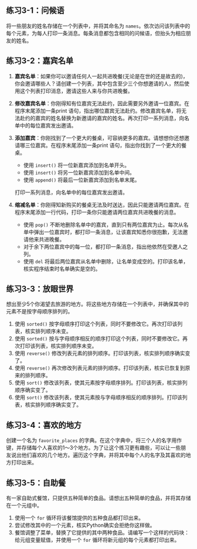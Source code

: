 ## 练习3-1：问候语

将一些朋友的姓名存储在一个列表中，并将其命名为 `names`。依次访问该列表中的每个元素，为每人打印一条消息。每条消息都包含相同的问候语，但抬头为相应朋友的姓名。



## 练习3-2：嘉宾名单

1. **嘉宾名单**：如果你可以邀请任何人一起共进晚餐(无论是在世的还是故去的)，你会邀请哪些人？请创建一个列表，其中包含至少三个你想邀请的人，然后使用这个列表打印消息，邀请这些人来与你共进晚餐。

2. **修改嘉宾名单**：你刚得知有位嘉宾无法赴约，因此需要另外邀请一位嘉宾。在程序末尾添加一条print 语句，指出哪位嘉宾无法赴约。修改嘉宾名单，将无法赴约的嘉宾的姓名替换为新邀请的嘉宾的姓名。再次打印一系列消息，向名单中的每位嘉宾发出邀请。

3. **添加嘉宾**：你刚找到了一个更大的餐桌，可容纳更多的嘉宾。请想想你还想邀请哪三位嘉宾。在程序末尾添加一条print 语句，指出你找到了一个更大的餐桌。

   - 使用 `insert()` 将一位新嘉宾添加到名单开头。
   - 使用 `insert()` 将另一位新嘉宾添加到名单中间。
   - 使用 `append()` 将最后一位新嘉宾添加到名单末尾。
    
   打印一系列消息，向名单中的每位嘉宾发出邀请。

4. **缩减名单**：你刚得知新购买的餐桌无法及时送达，因此只能邀请两位嘉宾。在程序末尾添加一行代码，打印一条你只能邀请两位嘉宾共进晚餐的消息。

   - 使用 `pop()` 不断地删除名单中的嘉宾，直到只有两位嘉宾为止。每次从名单中弹出一位嘉宾时，都打印一条消息，让该嘉宾知悉你很抱歉，无法邀请他来共进晚餐。
   - 对于余下两位嘉宾中的每一位，都打印一条消息，指出他依然在受邀人之列。
   - 使用 `del` 将最后两位嘉宾从名单中删除，让名单变成空的。打印该名单，核实程序结束时名单确实是空的。



## 练习3-3：放眼世界

想出至少5个你渴望去旅游的地方。将这些地方存储在一个列表中，并确保其中的元素不是按字母顺序排列的。

1. 使用 `sorted()` 按字母顺序打印这个列表，同时不要修改它。再次打印该列表，核实排列顺序未变。
2. 使用 `sorted()` 按与字母顺序相反的顺序打印这个列表，同时不要修改它。再次打印该列表，核实排列顺序未变。
3. 使用 `reverse()` 修改列表元素的排列顺序。打印该列表，核实排列顺序确实变了。
4. 使用 `reverse()` 再次修改列表元素的排列顺序。打印该列表，核实已恢复到原来的排列顺序。
5. 使用 `sort()` 修改该列表，使其元素按字母顺序排列。打印该列表，核实排列顺序确实变了。
6. 使用 `sort()` 修改该列表，使其元素按与字母顺序相反的顺序排列。打印该列表，核实排列顺序确实变了。



## 练习3-4：喜欢的地方

创建一个名为 `favorite_places` 的字典。在这个字典中，将三个人的名字用作键，并存储每个人喜欢的1～3个地方。为了让这个练习更有趣些，可以让一些朋友说出他们喜欢的几个地方。遍历这个字典，并将其中每个人的名字及其喜欢的地方打印出来。



## 练习3-5：自助餐

有一家自助式餐馆，只提供五种简单的食品。请想出五种简单的食品，并将其存储在一个元组中。

1. 使用一个 `for` 循环将该餐馆提供的五种食品都打印出来。
2. 尝试修改其中的一个元素，核实Python确实会拒绝你这样做。
3. 餐馆调整了菜单，替换了它提供的其中两种食品。请编写一个这样的代码块：给元组变量赋值，并使用一个 `for` 循环将新元组的每个元素都打印出来。
